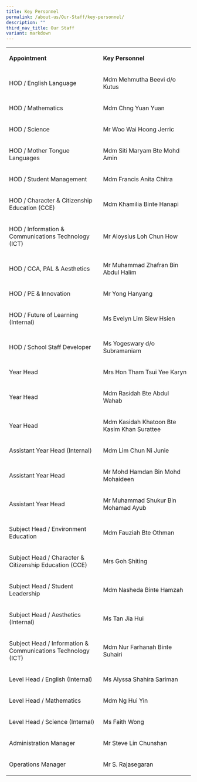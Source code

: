 ```yaml
---
title: Key Personnel
permalink: /about-us/Our-Staff/key-personnel/
description: ""
third_nav_title: Our Staff
variant: markdown
---
```

<table>
<tbody>
<tr>
<td width="312">
<p><strong>Appointment </strong></p>
</td>
<td width="312">
<p><strong>Key Personnel</strong></p>
</td>
</tr>
<tr>
<td width="312">
<p>HOD / English Language</p>
</td>
<td width="312">
<p>Mdm Mehmutha Beevi d/o Kutus</p>
</td>
</tr>
<tr>
<td width="312">
<p>HOD / Mathematics</p>
</td>
<td width="312">
<p>Mdm Chng Yuan Yuan</p>
</td>
</tr>
<tr>
<td width="312">
<p>HOD / Science</p>
</td>
<td width="312">
<p>Mr Woo Wai Hoong Jerric</p>
</td>
</tr>
<tr>
<td width="312">
<p>HOD / Mother Tongue Languages</p>
</td>
<td width="312">
<p>Mdm Siti Maryam Bte Mohd Amin</p>
</td>
</tr>
<tr>
<td width="312">
<p>HOD / Student Management</p>
</td>
<td width="312">
<p>Mdm Francis Anita Chitra</p>
</td>
</tr>
<tr>
<td width="312">
<p>HOD / Character &amp; Citizenship Education (CCE)</p>
</td>
<td width="312">
<p>Mdm Khamilia Binte Hanapi</p>
</td>
</tr>
<tr>
<td width="312">
<p>HOD / Information &amp; Communications Technology (ICT)</p>
</td>
<td width="312">
<p>Mr Aloysius Loh Chun How</p>
</td>
</tr>
<tr>
<td width="312">
<p>HOD / CCA, PAL &amp; Aesthetics</p>
</td>
<td width="312">
<p>Mr Muhammad Zhafran Bin Abdul Halim</p>
</td>
</tr>
<tr>
<td width="312">
<p>HOD / PE &amp; Innovation</p>
</td>
<td width="312">
<p>Mr Yong Hanyang</p>
</td>
</tr>
<tr>
<td width="312">
<p>HOD / Future of Learning (Internal)</p>
</td>
<td width="312">
<p>Ms Evelyn Lim Siew Hsien</p>
</td>
</tr>
<tr>
<td width="312">
<p>HOD / School Staff Developer</p>
</td>
<td width="312">
<p>Ms Yogeswary d/o Subramaniam</p>
</td>
</tr>
<tr>
<td width="312">
<p>Year Head</p>
</td>
<td width="312">
<p>Mrs Hon Tham Tsui Yee Karyn</p>
</td>
</tr>
<tr>
<td width="312">
<p>Year Head</p>
</td>
<td width="312">
<p>Mdm Rasidah Bte Abdul Wahab</p>
</td>
</tr>
<tr>
<td width="312">
<p>Year Head</p>
</td>
<td width="312">
<p>Mdm Kasidah Khatoon Bte Kasim Khan Surattee</p>
</td>
</tr>
<tr>
<td width="312">
<p>Assistant Year Head (Internal)</p>
</td>
<td width="312">
<p>Mdm Lim Chun Ni Junie</p>
</td>
</tr>
<tr>
<td width="312">
<p>Assistant Year Head</p>
</td>
<td width="312">
<p>Mr Mohd Hamdan Bin Mohd Mohaideen</p>
</td>
</tr>
<tr>
<td width="312">
<p>Assistant Year Head</p>
</td>
<td width="312">
<p>Mr Muhammad Shukur Bin Mohamad Ayub</p>
</td>
</tr>
<tr>
<td width="312">
<p>Subject Head / Environment Education</p>
</td>
<td width="312">
<p>Mdm Fauziah Bte Othman</p>
</td>
</tr>
<tr>
<td width="312">
<p>Subject Head / Character &amp; Citizenship Education (CCE)</p>
</td>
<td width="312">
<p>Mrs Goh Shiting</p>
</td>
</tr>
<tr>
<td width="312">
<p>Subject Head / Student Leadership</p>
</td>
<td width="312">
<p>Mdm Nasheda Binte Hamzah</p>
</td>
</tr>
<tr>
<td width="312">
<p>Subject Head / Aesthetics (Internal)</p>
</td>
<td width="312">
<p>Ms Tan Jia Hui</p>
</td>
</tr>
<tr>
<td width="312">
<p>Subject Head / Information &amp; Communications Technology (ICT)</p>
</td>
<td width="312">
<p>Mdm Nur Farhanah Binte Suhairi</p>
</td>
</tr>
<tr>
<td width="312">
<p>Level Head / English (Internal)</p>
</td>
<td width="312">
<p>Ms Alyssa Shahira Sariman</p>
</td>
</tr>
<tr>
<td width="312">
<p>Level Head / Mathematics</p>
</td>
<td width="312">
<p>Mdm Ng Hui Yin</p>
</td>
</tr>
<tr>
<td width="312">
<p>Level Head / Science (Internal)</p>
</td>
<td width="312">
<p>Ms Faith Wong</p>
</td>
</tr>
<tr>
<td width="312">
<p>Administration Manager</p>
</td>
<td width="312">
<p>Mr Steve Lin Chunshan</p>
</td>
</tr>
<tr>
<td width="312">
<p>Operations Manager</p>
</td>
<td width="312">
<p>Mr S. Rajasegaran</p>
</td>
</tr>
</tbody>
</table>